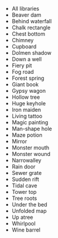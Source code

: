 * All libraries
* Beaver dam
* Behind waterfall
* Chalk rectangle
* Chest bottom
* Chimney
* Cupboard
* Dolmen shadow
* Down a well
* Fiery pit
* Fog road
* Forest spring
* Giant book
* Gypsy wagon
* Hollow tree
* Huge keyhole
* Iron maiden
* Living tattoo
* Magic painting
* Man-shape hole
* Maze potion
* Mirror
* Monster mouth
* Monster wound
* Narrowalley
* Rain door
* Sewer grate
* Sudden rift
* Tidal cave
* Tower top
* Tree roots
* Under the bed
* Unfolded map
* Up atree
* Whirlpool
* Wine barrel